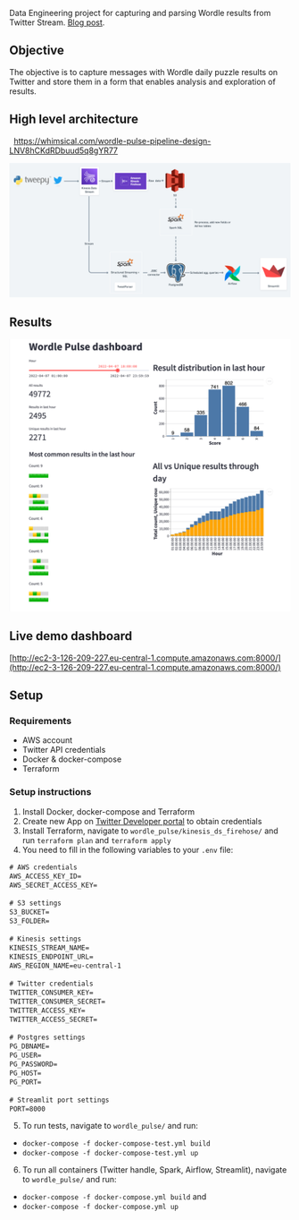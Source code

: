 Data Engineering project for capturing and parsing Wordle results from Twitter Stream.
[Blog post](https://tcufer.github.io/wordle_pulse/).

## Objective

The objective is to capture messages with Wordle daily puzzle results on Twitter and store them in a form that enables analysis and exploration of results. 

## High level architecture

  https://whimsical.com/wordle-pulse-pipeline-design-LNV8hCKdRDbuud5q8gYR77

  ![Whimsical diagram](static/whimsical_diagram.png?raw=true)

## Results

![Streamlit dashboard](static/dashboard_printscreen.png?raw=true)


## Live demo dashboard

[http://ec2-3-126-209-227.eu-central-1.compute.amazonaws.com:8000/](http://ec2-3-126-209-227.eu-central-1.compute.amazonaws.com:8000/)


## Setup
### Requirements
  - AWS account
  - Twitter API credentials
  - Docker & docker-compose
  - Terraform

### Setup instructions

1. Install Docker, docker-compose and Terraform
2. Create new App on [Twitter Developer portal](https://developer.twitter.com/en/portal/projects-and-apps) to obtain credentials
3. Install Terraform, navigate to `wordle_pulse/kinesis_ds_firehose/` and run `terraform plan` and `terraform apply`
4. You need to fill in the following variables to your `.env` file:
```
# AWS credentials
AWS_ACCESS_KEY_ID=
AWS_SECRET_ACCESS_KEY=

# S3 settings
S3_BUCKET=
S3_FOLDER=

# Kinesis settings
KINESIS_STREAM_NAME=
KINESIS_ENDPOINT_URL=
AWS_REGION_NAME=eu-central-1

# Twitter credentials
TWITTER_CONSUMER_KEY=
TWITTER_CONSUMER_SECRET=
TWITTER_ACCESS_KEY=
TWITTER_ACCESS_SECRET=

# Postgres settings
PG_DBNAME=
PG_USER=
PG_PASSWORD=
PG_HOST=
PG_PORT=

# Streamlit port settings
PORT=8000
```

5. To run tests, navigate to `wordle_pulse/` and run:
  - `docker-compose -f docker-compose-test.yml build`
  - `docker-compose -f docker-compose-test.yml up`

6. To run all containers (Twitter handle, Spark, Airflow, Streamlit), navigate to `wordle_pulse/` and run:
  - `docker-compose -f docker-compose.yml build` and
  - `docker-compose -f docker-compose.yml up`
